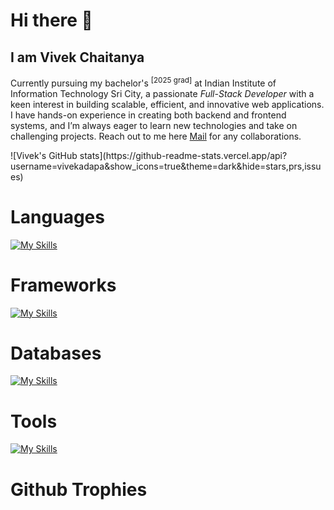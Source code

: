 # Hi there 👋

## I am Vivek Chaitanya


<p> Currently pursuing my bachelor's <sup>[2025 grad]</sup> at Indian Institute of Information Technology Sri City, a passionate <em>Full-Stack Developer</em> with a keen interest in building scalable, efficient, and innovative web applications. I have hands-on experience in creating both backend and frontend systems, and I’m always eager to learn new technologies and take on challenging projects. Reach out to me
here <a href="mailto:vivekchaitanya1324@gmail.com?">Mail</a> for any collaborations.</p>
![Vivek's GitHub stats](https://github-readme-stats.vercel.app/api?username=vivekadapa&show_icons=true&theme=dark&hide=stars,prs,issues)

# Languages 

[![My Skills](https://skillicons.dev/icons?i=c,java,js,ts,python)](https://skillicons.dev)

# Frameworks
[![My Skills](https://skillicons.dev/icons?i=react,redux,nextjs,express,tailwind,mui)](https://skillicons.dev)

# Databases
[![My Skills](https://skillicons.dev/icons?i=mongodb,postgresql,redis)](https://skillicons.dev)

# Tools
[![My Skills](https://skillicons.dev/icons?i=git,docker,vscode,linux)](https://skillicons.dev)

# Github Trophies

<p dir="auto"><a target="_blank" rel="noopener noreferrer nofollow" href="https://camo.githubusercontent.com/2e105d6f9abd073b50823abd00e0603b22af36a15b63cf0e6348d0077747f63f/68747470733a2f2f6769746875622d70726f66696c652d74726f7068792e76657263656c2e6170702f3f757365726e616d653d506f6f72764b756d6172267468656d653d64726163756c61266e6f2d6672616d653d66616c7365266e6f2d62673d66616c7365266d617267696e2d773d34"><img src="https://camo.githubusercontent.com/2e105d6f9abd073b50823abd00e0603b22af36a15b63cf0e6348d0077747f63f/68747470733a2f2f6769746875622d70726f66696c652d74726f7068792e76657263656c2e6170702f3f757365726e616d653d506f6f72764b756d6172267468656d653d64726163756c61266e6f2d6672616d653d66616c7365266e6f2d62673d66616c7365266d617267696e2d773d34" alt="" data-canonical-src="https://github-profile-trophy.vercel.app/?username=vivekadapa&amp;theme=dracula&amp;no-frame=false&amp;no-bg=false&amp;margin-w=4" style="max-width: 100%;"></a></p>
